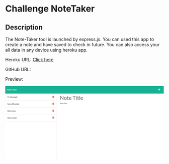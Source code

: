 # Challenge NoteTaker

## Description 
The Note-Taker tool is launched by express.js. You can used this app to create a note and have saved to check in future. You can also access your all data in  any device using heroku app.

Heroku URL:
[Click here](https://notetaker202.herokuapp.com/)

GitHub URL:


Preview:

![Screenshot Preview](./Develop/public/assets/css/pic1.png)